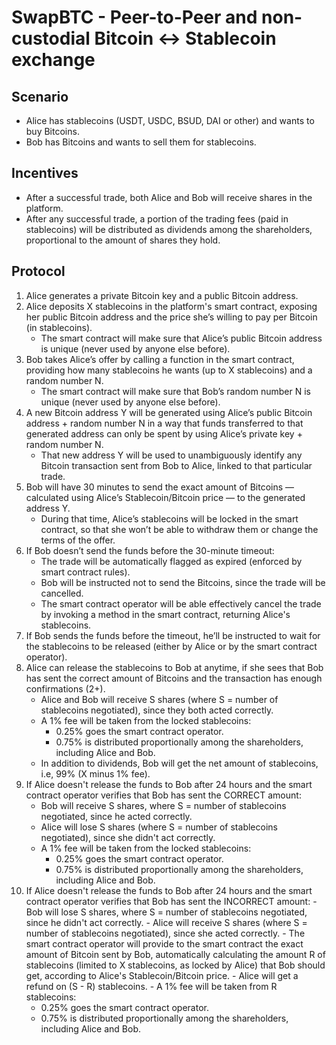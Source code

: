# SwapBTC - Peer-to-Peer and non-custodial Bitcoin <-> Stablecoin exchange

## Scenario
* Alice has stablecoins (USDT, USDC, BSUD, DAI or other) and wants to buy Bitcoins.
* Bob has Bitcoins and wants to sell them for stablecoins.

## Incentives
* After a successful trade, both Alice and Bob will receive shares in the platform.
* After any successful trade, a portion of the trading fees (paid in stablecoins) will be distributed as dividends among the shareholders, proportional to the amount of shares they hold.

## Protocol
 1. Alice generates a private Bitcoin key and a public Bitcoin address.
 2. Alice deposits X stablecoins in the platform's smart contract, exposing her public Bitcoin address and the price she’s willing to pay per Bitcoin (in stablecoins).
    - The smart contract will make sure that Alice’s public Bitcoin address is unique (never used by anyone else before).
 3. Bob takes Alice’s offer by calling a function in the smart contract, providing how many stablecoins he wants (up to X stablecoins) and a random number N.
    - The smart contract will make sure that Bob’s random number N is unique (never used by anyone else before).
 4. A new Bitcoin address Y will be generated using Alice’s public Bitcoin address  + random number N in a way that funds transferred to that generated address can only be  spent by using Alice’s private key + random number N.
    - That new address Y will be used to unambiguously identify any Bitcoin transaction sent from Bob to Alice, linked to that particular trade.
 5. Bob will have 30 minutes to send the exact amount of Bitcoins — calculated using Alice’s Stablecoin/Bitcoin price — to the generated address Y.
    - During that time, Alice’s stablecoins will be locked in the smart contract, so that she won’t be able to withdraw them or change the terms of the offer.
 6. If Bob doesn’t send the funds before the 30-minute timeout:
    - The trade will be automatically flagged as expired (enforced by smart contract rules).
    - Bob will be instructed not to send the Bitcoins, since the trade will be cancelled.
    - The smart contract operator will be able effectively cancel the trade by invoking a method in the smart contract, returning Alice's stablecoins.
 7. If Bob sends the funds before the timeout, he’ll be instructed to wait for the stablecoins to be released (either by Alice or by the smart contract operator).
 8. Alice can release the stablecoins to Bob at anytime, if she sees that Bob has sent the correct amount of Bitcoins and the transaction has enough confirmations (2+).
    - Alice and Bob will receive S shares (where S = number of stablecoins negotiated), since they both acted correctly.
    - A 1% fee will be taken from the locked stablecoins:
      * 0.25% goes the smart contract operator.
      * 0.75% is distributed proportionally among the shareholders, including Alice and Bob.
    - In addition to dividends, Bob will get the net amount of stablecoins, i.e, 99% (X minus 1% fee).
 9. If Alice doesn't release the funds to Bob after 24 hours and the smart contract operator verifies that Bob has sent the CORRECT amount:
    - Bob will receive S shares, where S = number of stablecoins negotiated, since he acted correctly.
    - Alice will lose S shares (where S = number of stablecoins negotiated), since she didn't act correctly.
    - A 1% fee will be taken from the locked stablecoins:
      * 0.25% goes the smart contract operator.
      * 0.75% is distributed proportionally among the shareholders, including Alice and Bob.
 10. If Alice doesn't release the funds to Bob after 24 hours and the smart contract operator verifies that Bob has sent the INCORRECT amount:
    - Bob will lose S shares, where S = number of stablecoins negotiated, since he didn't act correctly.
    - Alice will receive S shares (where S = number of stablecoins negotiated), since she acted correctly.
    - The smart contract operator will provide to the smart contract the exact amount of Bitcoin sent by Bob, automatically calculating the amount R of stablecoins (limited to X stablecoins, as locked by Alice) that Bob should get, according to Alice's Stablecoin/Bitcoin price.
    - Alice will get a refund on (S - R) stablecoins.
    - A 1% fee will be taken from R stablecoins:
      * 0.25% goes the smart contract operator.
      * 0.75% is distributed proportionally among the shareholders, including Alice and Bob.

 

